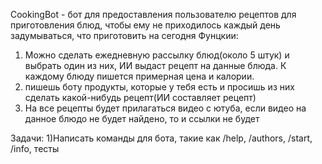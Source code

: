 CookingBot - бот для предоставления пользователю рецептов для приготовления блюд, чтобы ему не приходилось каждый день задумываться, что приготовить на сегодня
Фунцкии:
1) Можно сделать ежедневную рассылку блюд(около 5 штук) и выбрать один из них, ИИ выдаст рецепт на данные блюда. К каждому блюду пишется примерная цена и калории.
2) пишешь боту продукты, которые у тебя есть и просишь из них сделать какой-нибудь рецепт(ИИ составляет рецепт)
3) На все рецепты будет прилагаться видео с ютуба, если видео на данное блюдо не будет найдено, то и ссылки не будет

Задачи:
1)Написать команды для бота, такие как /help, /authors, /start, /info, тесты
